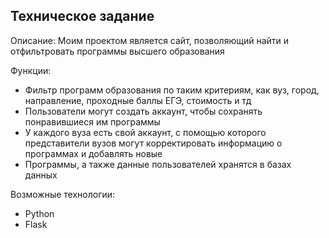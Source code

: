 ﻿## Техническое задание

Описание:
Моим проектом является сайт, позволяющий найти и отфильтровать программы высшего образования

Функции:

 - Фильтр программ образования по таким критериям, как вуз, город, направление, проходные баллы ЕГЭ, стоимость и тд
 - Пользователи могут создать аккаунт, чтобы сохранять понравившиеся им программы
 - У каждого вуза есть свой аккаунт, с помощью которого представители вузов могут корректировать информацию о программах и добавлять новые
 - Программы, а также данные пользователей хранятся в базах данных
 
Возможные технологии:
 - Python
 - Flask

